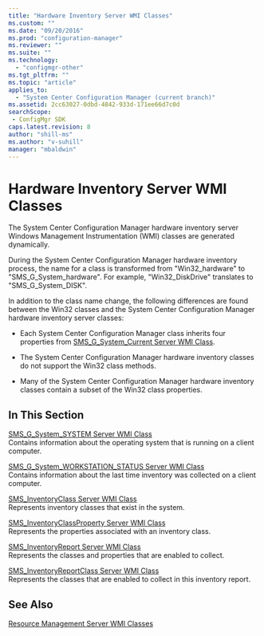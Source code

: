 ```yaml
---
title: "Hardware Inventory Server WMI Classes"
ms.custom: ""
ms.date: "09/20/2016"
ms.prod: "configuration-manager"
ms.reviewer: ""
ms.suite: ""
ms.technology:
  - "configmgr-other"
ms.tgt_pltfrm: ""
ms.topic: "article"
applies_to:
  - "System Center Configuration Manager (current branch)"
ms.assetid: 2cc63027-0dbd-4842-933d-171ee66d7c0dsearchScope: - ConfigMgr SDK
caps.latest.revision: 8
author: "shill-ms"
ms.author: "v-suhill"
manager: "mbaldwin"
---
```

# Hardware Inventory Server WMI Classes
The System Center Configuration Manager hardware inventory server Windows Management Instrumentation (WMI) classes are generated dynamically.  

 During the System Center Configuration Manager hardware inventory process, the name for a class is transformed from "Win32_hardware" to "SMS_G_System_hardware". For example, "Win32_DiskDrive" translates to "SMS_G_System_DISK".  

 In addition to the class name change, the following differences are found between the Win32 classes and the System Center Configuration Manager hardware inventory server classes:  

-   Each System Center Configuration Manager class inherits four properties from [SMS_G_System_Current Server WMI Class](../../../../../develop/reference/core/clients/manage/sms_g_system_current-server-wmi-class.md).  

-   The System Center Configuration Manager hardware inventory classes do not support the Win32 class methods.  

-   Many of the System Center Configuration Manager hardware inventory classes contain a subset of the Win32 class properties.  

## In This Section  
 [SMS_G_System_SYSTEM Server WMI Class](../../../../../develop/reference/core/clients/manage/sms_g_system_system-server-wmi-class.md)  
 Contains information about the operating system that is running on a client computer.  

 [SMS_G_System_WORKSTATION_STATUS Server WMI Class](../../../../../develop/reference/core/clients/manage/sms_g_system_workstation_status-server-wmi-class.md)  
 Contains information about the last time inventory was collected on a client computer.  

 [SMS_InventoryClass Server WMI Class](../../../../../develop/reference/core/clients/manage/sms_inventoryclass-server-wmi-class.md)  
 Represents inventory classes that exist in the system.  

 [SMS_InventoryClassProperty Server WMI Class](../../../../../develop/reference/core/clients/manage/sms_inventoryclassproperty-server-wmi-class.md)  
 Represents the properties associated with an inventory class.  

 [SMS_InventoryReport Server WMI Class](../../../../../develop/reference/core/clients/manage/sms_inventoryreport-server-wmi-class.md)  
 Represents the classes and properties that are enabled to collect.  

 [SMS_InventoryReportClass Server WMI Class](../../../../../develop/reference/core/clients/manage/sms_inventoryreportclass-server-wmi-class.md)  
 Represents the classes that are enabled to collect in this inventory report.  

## See Also  
 [Resource Management Server WMI Classes](../../../../../develop/reference/core/clients/manage/configuration-manager-resource-management-server-wmi-classes.md)
